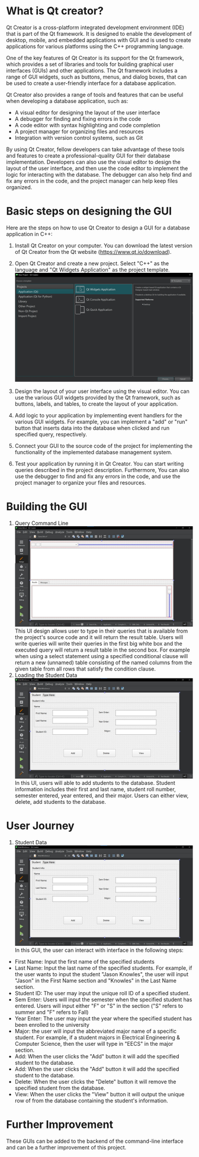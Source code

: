 # What is Qt creator?
Qt Creator is a cross-platform integrated development environment (IDE) that is part of the Qt framework. It is designed to enable the development of desktop, mobile, and embedded applications with GUI and is used to create applications for various platforms using the C++ programming language.

One of the key features of Qt Creator is its support for the Qt framework, which provides a set of libraries and tools for building graphical user interfaces (GUIs) and other applications. The Qt framework includes a range of GUI widgets, such as buttons, menus, and dialog boxes, that can be used to create a user-friendly interface for a database application.

Qt Creator also provides a range of tools and features that can be useful when developing a database application, such as:

* A visual editor for designing the layout of the user interface
* A debugger for finding and fixing errors in the code
* A code editor with syntax highlighting and code completion
* A project manager for organizing files and resources
* Integration with version control systems, such as Git

By using Qt Creator, fellow developers can take advantage of these tools and features to create a professional-quality GUI for their database implementation. Developers can also use the visual editor to design the layout of the user interface, and then use the code editor to implement the logic for interacting with the database. The debugger can also help find and fix any errors in the code, and the project manager can help keep files organized.

# Basic steps on designing the GUI
Here are the steps on how to use Qt Creator to design a GUI for a database application in C++:

1. Install Qt Creator on your computer. You can download the latest version of Qt Creator from the Qt website (https://www.qt.io/download).

2. Open Qt Creator and create a new project. Select "C++" as the language and "Qt Widgets Application" as the project template.
![Alt text](screenshots/ss_qt_widget_app.jpg)
3. Design the layout of your user interface using the visual editor. You can use the various GUI widgets provided by the Qt framework, such as buttons, labels, and tables, to create the layout of your application.

4. Add logic to your application by implementing event handlers for the various GUI widgets. For example, you can implement a "add" or "run" button that inserts data into the database when clicked and run specified query, respectively.

5. Connect your GUI to the source code of the project for implementing the functionality of the implemented database management system.

6. Test your application by running it in Qt Creator. You can start writing queries described in the project description. Furthermore, You can also use the debugger to find and fix any errors in the code, and use the project manager to organize your files and resources.

# Building the GUI
1. Query Command Line
![Alt text](screenshots/ss_query_tab.jpg)
This UI design allows user to type in their queries that is available from the project's source code and it will return the result table. Users will write queries will write their queries in the first big white box and the executed query will return a result table in the second box. For example when using a select statement using a specified conditional clause will return a new (unnamed) table
consisting of the named columns from the given table from all rows that satisfy the condition clause.
2. Loading the Student Data
![Alt text](screenshots/ss_load_student.jpg)
In this UI, users will able to add students to the database. Student information includes their first and last name, student roll number, semester entered, year entered, and their major. Users can either view, delete, add students to the database.
# User Journey
1. Student Data
![Alt text](screenshots/ss_load_student.jpg)
In this GUI, the user can interact with interface in the following steps:
* First Name: Input the first name of the specified students
* Last Name: Input the last name of the specified students. For example, if the user wants to input the student "Jason Knowles", the user will input "Jason" in the First Name section and "Knowles" in the Last Name section.
* Student ID: The user may input the unique roll ID of a specified student.
* Sem Enter: Users will input the semester when the specified student has entered. Users will input either "F" or "S" in the section ("S" refers to summer and "F" refers to Fall)
* Year Enter: The user may input the year where the specified student has been enrolled to the university
* Major: the user will input the abbreviated major name of a specific student. For example, if a student majors in Electrical Engineering & Computer Science, then the user will type in "EECS" in the major section.
* Add: When the user clicks the "Add" button it will add the specified student to the database.
* Add: When the user clicks the "Add" button it will add the specified student to the database.
* Delete: When the user clicks the "Delete" button it will remove the specified student from the database.
* View: When the user clicks the "View" button it will output the unique row of from the database containing the student's information.
# Further Improvement
These GUIs can be added to the backend of the command-line interface and can be a further improvement of this project.